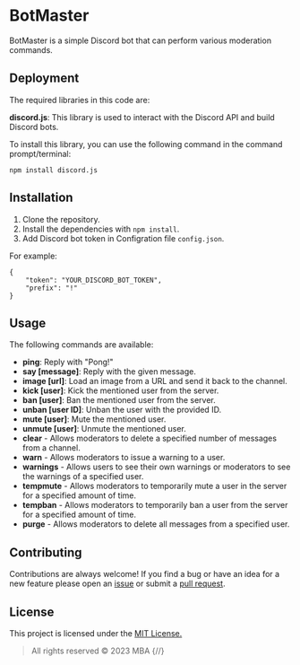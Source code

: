 
# BotMaster
BotMaster is a simple Discord bot that can perform various moderation commands.
## Deployment
The required libraries in this code are:

**discord.js**: This library is used to interact with the Discord API and build Discord bots.

To install this library, you can use the following command in the command prompt/terminal:
```
npm install discord.js
```


## Installation
1. Clone the repository.
2. Install the dependencies with `npm install`.
3. Add Discord bot token in Configration file  `config.json`.

For example:

```
{
    "token": "YOUR_DISCORD_BOT_TOKEN",
    "prefix": "!"
}
```

## Usage
The following commands are available:
- **ping**: Reply with "Pong!"
- **say [message]**: Reply with the given message.
- **image [url]**: Load an image from a URL and send it back to the channel.
- **kick [user]**: Kick the mentioned user from the server.
- **ban [user]**: Ban the mentioned user from the server.
- **unban [user ID]**: Unban the user with the provided ID.
- **mute [user]**: Mute the mentioned user.
- **unmute [user]**: Unmute the mentioned user.
- **clear** - Allows moderators to delete a specified number of messages from a channel.
- **warn** - Allows moderators to issue a warning to a user.
- **warnings** - Allows users to see their own warnings or moderators to see the warnings of a specified user.
- **tempmute** - Allows moderators to temporarily mute a user in the server for a specified amount of time.
- **tempban** - Allows moderators to temporarily ban a user from the server for a specified amount of time.
- **purge** - Allows moderators to delete all messages from a specified user.
## Contributing

Contributions are always welcome! If you find a bug or have an idea for a new feature
please open an [issue](https://github.com/MBA2022/BotMaster/issues) or submit a [pull request](https://github.com/MBA2022/BotMaster/pulls).

## License

This project is licensed under the [MIT License.]([https://choosealicense.com/licenses/mit/](https://github.com/MBA2022/BotMaster/blob/main/License))
> All rights reserved © 2023 MBA {//}
